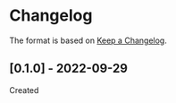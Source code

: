 # Changelog
The format is based on [Keep a Changelog](https://keepachangelog.com/en/1.0.0/).

## [0.1.0] - 2022-09-29
Created
